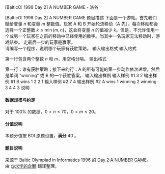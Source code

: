 



[BalticOI 1996 Day 2] A NUMBER GAME - 洛谷














[BalticOI 1996 Day 2] A NUMBER GAME
题目描述
下面是一个游戏。首先我们赋给变量 $n$ 和变量 $m$ 整数值。玩家 A 和 B 开始轮流移动（A 先）。每次移动都会选择一个正整数 $k \le \min \lbrace m,n \rbrace$，这会将变量 $n$ 的值减少 $k$。但是，不允许使用一个或另一个玩家在之前的移动中已经使用的数字。当其中一名玩家无法移动时，游戏结束。 走最后一步的玩家是赢家。  
请编写一个程序，说明哪个玩家有获胜策略。
输入输出格式
输入格式

第一行包含两个整数 $n$ 和 $m$，用空格分隔。
输出格式

第一行：谁有获胜策略；接下来的行：A 的所有可能的第一步动作依次递增，然后是单词 “winning” 或 B 的一个获胜答案。
输入输出样例
输入样例 #1
3 2
输出样例 #1
B wins
1 2
2 1
输入样例 #2
7 4
输出样例 #2
A wins
1 winning
2 winning
3 4
4 3
说明
#### 数据规模与约定  
对于 $100 \%$ 的数据，$0 < n \le 70$，$0 < m \le 20$。
#### 分值说明  
本题分值按 BOI 原题设置，**满分** $40$ 。
#### 题目说明  
来源于 Baltic Olympiad in Informatics 1996 的 [Day 2:A NUMBER GAME](https://boi.cses.fi/files/boi1996_day2.pdf)。  
由 @[求学的企鹅](/user/271784) 翻译整理。






